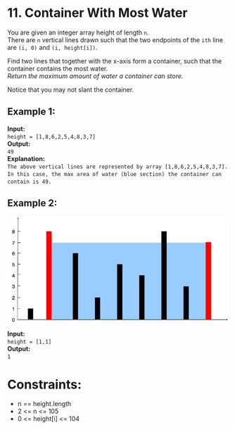 # 11. Container With Most Water

You are given an integer array height of length `n`.  
There are `n` vertical lines drawn such that the two endpoints of the `ith` line are `(i, 0)` and `(i, height[i])`.  

Find two lines that together with the x-axis form a container, such that the container contains the most water.  
*Return the maximum amount of water a container can store.*  

Notice that you may not slant the container.

## Example 1:

**Input:**  
`height = [1,8,6,2,5,4,8,3,7]`  
**Output:**   
`49`  
**Explanation:**   
`The above vertical lines are represented by array [1,8,6,2,5,4,8,3,7].`  
`In this case, the max area of water (blue section) the container can contain is 49.`  

## Example 2:  
![Example Image](example.jpg)

**Input:**  
`height = [1,1]`  
**Output:**  
`1`


# Constraints:  

- n == height.length
- 2 <= n <= 105
- 0 <= height[i] <= 104


